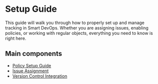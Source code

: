 # Setup Guide 
This guide will walk you through how to properly set up and manage tracking in Smart DevOps. Whether you are assigning issues, enabling policies, or working with regular objects, everything you need to know is right here.

## Main components
- [Policy Setup Guide](./policymain/policysetupguide.md)
- [Issue Assignment](./issueassignment.md)
- [Version Control Integration](./integration.md)